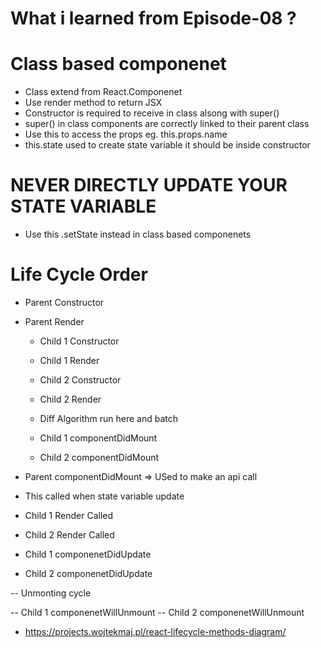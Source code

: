 # What i learned from Episode-08 ?

# Class based componenet

- Class extend from React.Componenet
- Use render method to return JSX
- Constructor is required to receive in class alsong with super()
- super() in class components are correctly linked to their parent class
- Use this to access the props eg. this.props.name
- this.state used to create state variable it should be inside constructor

# NEVER DIRECTLY UPDATE YOUR STATE VARIABLE

- Use this .setState instead in class based componenets

# Life Cycle Order

- Parent Constructor
- Parent Render

  - Child 1 Constructor
  - Child 1 Render
  - Child 2 Constructor
  - Child 2 Render

  - Diff Algorithm run here and batch

  - Child 1 componentDidMount
  - Child 2 componentDidMount

- Parent componentDidMount => USed to make an api call

- This called when state variable update

- Child 1 Render Called
- Child 2 Render Called
- Child 1 componenetDidUpdate
- Child 2 componenetDidUpdate

-- Unmonting cycle

-- Child 1 componenetWillUnmount
-- Child 2 componenetWillUnmount

- https://projects.wojtekmaj.pl/react-lifecycle-methods-diagram/

